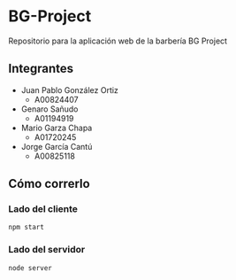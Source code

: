 # BG-Project
Repositorio para la aplicación web de la barbería BG Project

## Integrantes
- Juan Pablo González Ortiz
    - A00824407
- Genaro Sañudo 
    - A01194919
- Mario Garza Chapa
    - A01720245
- Jorge García Cantú
    - A00825118

## Cómo correrlo
### Lado del cliente
```
npm start
```

### Lado del servidor
```
node server
```
